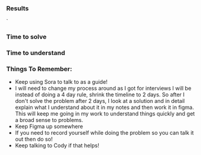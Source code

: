 ### Results

`
### Time to solve



### Time to understand


### Things To Remember: 
- Keep using Sora to talk to as a guide!
- I will need to change my process around as I got for interviews I will be instead of doing a 4 day rule, shrink the timeline to 2 days. So after I don't solve the problem after 2 days, I look at a solution and in detail explain what I understand about it in my notes and then work it in figma. This will keep me going in my work to understand things quickly and get a broad sense to problems.
- Keep Figma up somewhere 
- If you need to record yourself while doing the problem so you can talk it out then do so!
- Keep talking to Cody if that helps!